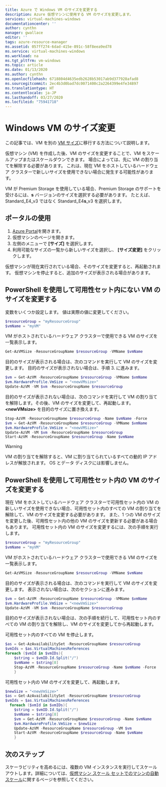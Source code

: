```yaml
---
title: Azure で Windows VM のサイズを変更する
description: Azure 仮想マシンに使用する VM のサイズを変更します。
services: virtual-machines-windows
documentationcenter: ''
author: cynthn
manager: gwallace
editor: ''
tags: azure-resource-manager
ms.assetid: 057ff274-6dad-415e-891c-58f8eea9ed78
ms.service: virtual-machines-windows
ms.workload: na
ms.tgt_pltfrm: vm-windows
ms.topic: article
ms.date: 01/13/2020
ms.author: cynthn
ms.openlocfilehash: 6718804d4635edb2628b53017ab9d377928afad8
ms.sourcegitcommit: 2ec4b3d0bad7dc0071400c2a2264399e4fe34897
ms.translationtype: HT
ms.contentlocale: ja-JP
ms.lasthandoff: 03/27/2020
ms.locfileid: "75941718"
---
```

# <a name="resize-a-windows-vm"></a>Windows VM のサイズ変更

この記事では、VM を別の [VM サイズ](sizes.md)に移行する方法について説明します。

仮想マシン (VM) を作成した後、VM のサイズを変更することで、VM をスケールアップまたはスケールダウンできます。 場合によっては、先に VM の割り当てを解除する必要があります。 これは、現在 VM をホストしているハードウェア クラスターで新しいサイズを使用できない場合に発生する可能性があります。

VM が Premium Storage を使用している場合、Premium Storage のサポートを受けるには、**s** バージョンのサイズを選択する必要があります。 たとえば、Standard_E4_v3 ではなく Standard_E4**s**_v3 を選択します。

## <a name="use-the-portal"></a>ポータルの使用

1. [Azure Portal](https://portal.azure.com)を開きます。
1. 仮想マシンのページを開きます。
1. 左側のメニューで **[サイズ]** を選択します。
1. 利用可能なサイズの一覧から新しいサイズを選択し、 **[サイズ変更]** をクリックします。


仮想マシンが現在実行されている場合、そのサイズを変更すると、再起動されます。 仮想マシンを停止すると、追加のサイズが表示される場合があります。

## <a name="use-powershell-to-resize-a-vm-not-in-an-availability-set"></a>PowerShell を使用して可用性セット内にない VM のサイズを変更する

変数をいくつか設定します。 値は実際の値に変更してください。

```powershell
$resourceGroup = "myResourceGroup"
$vmName = "myVM"
```

VM がホストされているハードウェア クラスターで使用できる VM のサイズを一覧表示します。 
   
```powershell
Get-AzVMSize -ResourceGroupName $resourceGroup -VMName $vmName 
```

目的のサイズが表示される場合は、次のコマンドを実行して VM のサイズを変更します。 目的のサイズが表示されない場合は、手順 3. に進みます。
   
```powershell
$vm = Get-AzVM -ResourceGroupName $resourceGroup -VMName $vmName
$vm.HardwareProfile.VmSize = "<newVMsize>"
Update-AzVM -VM $vm -ResourceGroupName $resourceGroup
```

目的のサイズが表示されない場合は、次のコマンドを実行して VM の割り当てを解除します。その後、VM のサイズを変更して、再起動します。 **\<newVMsize>** を目的のサイズに置き換えます。
   
```powershell
Stop-AzVM -ResourceGroupName $resourceGroup -Name $vmName -Force
$vm = Get-AzVM -ResourceGroupName $resourceGroup -VMName $vmName
$vm.HardwareProfile.VmSize = "<newVMSize>"
Update-AzVM -VM $vm -ResourceGroupName $resourceGroup
Start-AzVM -ResourceGroupName $resourceGroup -Name $vmName
```

> [!WARNING]
> VM の割り当てを解除すると、VM に割り当てられているすべての動的 IP アドレスが解放されます。 OS とデータ ディスクには影響しません。 
> 
> 

## <a name="use-powershell-to-resize-a-vm-in-an-availability-set"></a>PowerShell を使用して可用性セット内の VM のサイズを変更する

現在 VM をホストしているハードウェア クラスターで可用性セット内の VM の新しいサイズを使用できない場合、可用性セット内のすべての VM の割り当てを解除して、VM のサイズを変更する必要があります。 また、1 つの VM のサイズを変更した後、可用性セット内の他の VM のサイズを更新する必要がある場合もあります。 可用性セット内の VM のサイズを変更するには、次の手順を実行します。

```powershell
$resourceGroup = "myResourceGroup"
$vmName = "myVM"
```

VM がホストされているハードウェア クラスターで使用できる VM のサイズを一覧表示します。 
   
```powershell
Get-AzVMSize -ResourceGroupName $resourceGroup -VMName $vmName 
```

目的のサイズが表示される場合は、次のコマンドを実行して VM のサイズを変更します。 表示されない場合は、次のセクションに進みます。
   
```powershell
$vm = Get-AzVM -ResourceGroupName $resourceGroup -VMName $vmName 
$vm.HardwareProfile.VmSize = "<newVmSize>"
Update-AzVM -VM $vm -ResourceGroupName $resourceGroup
```
    
目的のサイズが表示されない場合は、次の手順を続行して、可用性セット内のすべての VM の割り当てを解除し、VM のサイズを変更してから再起動します。

可用性セット内のすべての VM を停止します。
   
```powershell
$as = Get-AzAvailabilitySet -ResourceGroupName $resourceGroup
$vmIds = $as.VirtualMachinesReferences
foreach ($vmId in $vmIDs){
    $string = $vmID.Id.Split("/")
    $vmName = $string[8]
    Stop-AzVM -ResourceGroupName $resourceGroup -Name $vmName -Force
    } 
```

可用性セット内の VM のサイズを変更して、再起動します。
   
```powershell
$newSize = "<newVmSize>"
$as = Get-AzAvailabilitySet -ResourceGroupName $resourceGroup
$vmIds = $as.VirtualMachinesReferences
  foreach ($vmId in $vmIDs){
    $string = $vmID.Id.Split("/")
    $vmName = $string[8]
    $vm = Get-AzVM -ResourceGroupName $resourceGroup -Name $vmName
    $vm.HardwareProfile.VmSize = $newSize
    Update-AzVM -ResourceGroupName $resourceGroup -VM $vm
    Start-AzVM -ResourceGroupName $resourceGroup -Name $vmName
    }
```

## <a name="next-steps"></a>次のステップ

スケーラビリティを高めるには、複数の VM インスタンスを実行してスケール アウトします。詳細については、[仮想マシン スケール セットでのマシンの自動スケール](../../virtual-machine-scale-sets/virtual-machine-scale-sets-windows-autoscale.md)に関するページを参照してください。

